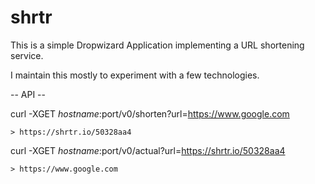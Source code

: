 # shrtr

This is a simple Dropwizard Application implementing a URL shortening service. 

I maintain this mostly to experiment with a few technologies.

-- API --

curl -XGET $hostname:$port/v0/shorten?url=https://www.google.com

	> https://shrtr.io/50328aa4


curl -XGET $hostname:$port/v0/actual?url=https://shrtr.io/50328aa4

	> https://www.google.com


